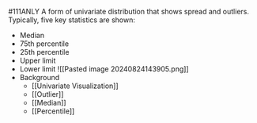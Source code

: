 #111ANLY 
A form of univariate distribution that shows spread and outliers. Typically, five key statistics are shown:
* Median
* 75th percentile
* 25th percentile
* Upper limit
* Lower limit
![[Pasted image 20240824143905.png]]
* Background
	* [[Univariate Visualization]]
	* [[Outlier]]
	* [[Median]]
	* [[Percentile]]
